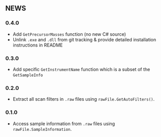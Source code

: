 ## NEWS

### 0.4.0

* Add `GetPrecursorMasses` function (no new C# source)
* Unlink `.exe` and `.dll` from git tracking & provide detailed installation instructions in README

### 0.3.0

* Add specific `GetInstrumentName` function which is a subset of the `GetSampleInfo`

### 0.2.0

* Extract all scan filters in `.raw` files using `rawFile.GetAutoFilters()`.

### 0.1.0

* Access sample information from `.raw` files using `rawFile.SampleInformation`.
